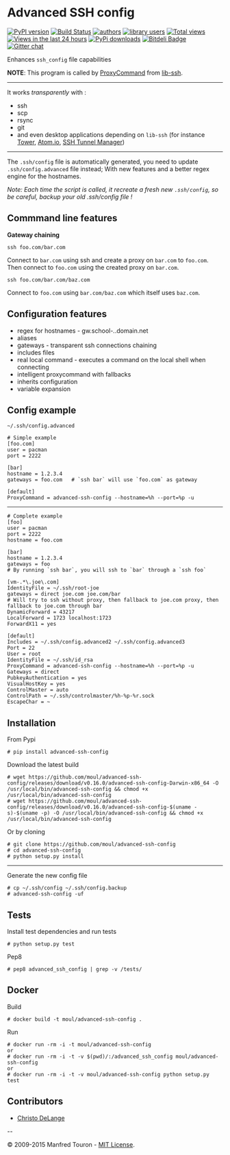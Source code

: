 Advanced SSH config
===================

[![PyPI version](https://badge.fury.io/py/advanced-ssh-config.png)](http://badge.fury.io/py/advanced-ssh-config)
[![Build Status](https://travis-ci.org/moul/advanced-ssh-config.png?branch=develop)](https://travis-ci.org/moul/advanced-ssh-config)
[![authors](https://sourcegraph.com/api/repos/github.com/moul/advanced-ssh-config/badges/authors.png)](https://sourcegraph.com/github.com/moul/advanced-ssh-config)
[![library users](https://sourcegraph.com/api/repos/github.com/moul/advanced-ssh-config/badges/library-users.png)](https://sourcegraph.com/github.com/moul/advanced-ssh-config)
[![Total views](https://sourcegraph.com/api/repos/github.com/moul/advanced-ssh-config/counters/views.png)](https://sourcegraph.com/github.com/moul/advanced-ssh-config)
[![Views in the last 24 hours](https://sourcegraph.com/api/repos/github.com/moul/advanced-ssh-config/counters/views-24h.png)](https://sourcegraph.com/github.com/moul/advanced-ssh-config)
[![PyPi downloads](https://pypip.in/d/advanced-ssh-config/badge.png)](https://crate.io/packages/advanced-ssh-config/)
[![Bitdeli Badge](https://d2weczhvl823v0.cloudfront.net/moul/advanced-ssh-config/trend.png)](https://bitdeli.com/free "Bitdeli Badge")
[![Gitter chat](https://badges.gitter.im/moul/advanced-ssh-config.png)](https://gitter.im/moul/advanced-ssh-config)


Enhances `ssh_config` file capabilities

**NOTE**: This program is called by [ProxyCommand](http://en.wikibooks.org/wiki/OpenSSH/Cookbook/Proxies_and_Jump_Hosts#ProxyCommand_with_Netcat) from [lib-ssh](https://www.libssh.org).

---

It works *transparently* with :

- ssh
- scp
- rsync
- git
- and even desktop applications depending on `lib-ssh` (for instance [Tower](http://www.git-tower.com), [Atom.io](https://atom.io), [SSH Tunnel Manager](http://projects.tynsoe.org/fr/stm/))

---

The `.ssh/config` file is automatically generated, you need to update `.ssh/config.advanced` file instead;
With new features and a better regex engine for the hostnames.

*Note: Each time the script is called, it recreate a fresh new `.ssh/config`, so be careful, backup your old .ssh/config file !*

Commmand line features
----------------------

**Gateway chaining**

    ssh foo.com/bar.com

Connect to `bar.com` using ssh and create a proxy on `bar.com` to `foo.com`. Then connect to `foo.com` using the created proxy on `bar.com`.

    ssh foo.com/bar.com/baz.com

Connect to `foo.com` using `bar.com/baz.com` which itself uses `baz.com`.

Configuration features
----------------------

- regex for hostnames - gw.school-*.*.domain.net
- aliases
- gateways - transparent ssh connections chaining
- includes files
- real local command - executes a command on the local shell when connecting
- intelligent proxycommand with fallbacks
- inherits configuration
- variable expansion

Config example
--------------

`~/.ssh/config.advanced`

    # Simple example
    [foo.com]
    user = pacman
    port = 2222

    [bar]
    hostname = 1.2.3.4
    gateways = foo.com   # `ssh bar` will use `foo.com` as gateway

    [default]
    ProxyCommand = advanced-ssh-config --hostname=%h --port=%p -u

---

    # Complete example
    [foo]
    user = pacman
    port = 2222
    hostname = foo.com

    [bar]
    hostname = 1.2.3.4
    gateways = foo
    # By running `ssh bar`, you will ssh to `bar` through a `ssh foo`

    [vm-.*\.joe\.com]
    IdentityFile = ~/.ssh/root-joe
    gateways = direct joe.com joe.com/bar
    # Will try to ssh without proxy, then fallback to joe.com proxy, then fallback to joe.com through bar
    DynamicForward = 43217
    LocalForward = 1723 localhost:1723
    ForwardX11 = yes

    [default]
    Includes = ~/.ssh/config.advanced2 ~/.ssh/config.advanced3
    Port = 22
    User = root
    IdentityFile = ~/.ssh/id_rsa
    ProxyCommand = advanced-ssh-config --hostname=%h --port=%p -u
    Gateways = direct
    PubkeyAuthentication = yes
    VisualHostKey = yes
    ControlMaster = auto
    ControlPath = ~/.ssh/controlmaster/%h-%p-%r.sock
    EscapeChar = ~


Installation
------------

From Pypi

    # pip install advanced-ssh-config

Download the latest build

    # wget https://github.com/moul/advanced-ssh-config/releases/download/v0.16.0/advanced-ssh-config-Darwin-x86_64 -O /usr/local/bin/advanced-ssh-config && chmod +x /usr/local/bin/advanced-ssh-config
    # wget https://github.com/moul/advanced-ssh-config/releases/download/v0.16.0/advanced-ssh-config-$(uname -s)-$(uname -p) -O /usr/local/bin/advanced-ssh-config && chmod +x /usr/local/bin/advanced-ssh-config

Or by cloning

    # git clone https://github.com/moul/advanced-ssh-config
    # cd advanced-ssh-config
    # python setup.py install

---

Generate the new config file

    # cp ~/.ssh/config ~/.ssh/config.backup
    # advanced-ssh-config -uf

Tests
-----

Install test dependencies and run tests

    # python setup.py test

Pep8

    # pep8 advanced_ssh_config | grep -v /tests/

Docker
------

Build

    # docker build -t moul/advanced-ssh-config .

Run

    # docker run -rm -i -t moul/advanced-ssh-config
    or
    # docker run -rm -i -t -v $(pwd)/:/advanced_ssh_config moul/advanced-ssh-config
    or
    # docker run -rm -i -t -v moul/advanced-ssh-config python setup.py test

Contributors
------------

- [Christo DeLange](https://github.com/dldinternet)

--

© 2009-2015 Manfred Touron - [MIT License](https://github.com/moul/advanced-ssh-config/blob/master/License.txt).
